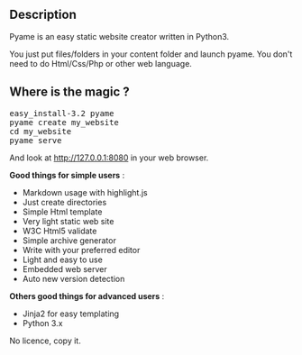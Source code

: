 Description
-----------
Pyame is an easy static website creator written in Python3.

You just put files/folders in your content folder and launch pyame. You don't need to do Html/Css/Php or other web language.

Where is the magic ?
--------------------

<pre>
easy_install-3.2 pyame
pyame create my_website
cd my_website
pyame serve
</pre>

And look at http://127.0.0.1:8080 in your web browser.

**Good things for simple users** :

+ Markdown usage with highlight.js
+ Just create directories
+ Simple Html template
+ Very light static web site
+ W3C Html5 validate
+ Simple archive generator
+ Write with your preferred editor
+ Light and easy to use
+ Embedded web server
+ Auto new version detection

**Others good things for advanced users** :

+ Jinja2 for easy templating
+ Python 3.x

No licence, copy it.
